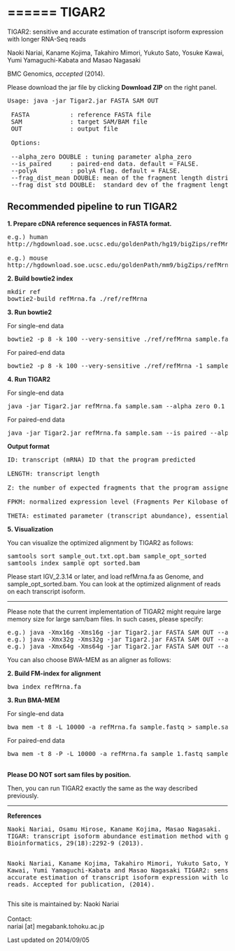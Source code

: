 ======
TIGAR2
======

TIGAR2: sensitive and accurate estimation of transcript isoform expression with longer RNA-Seq reads

Naoki Nariai, Kaname Kojima, Takahiro Mimori, Yukuto Sato, Yosuke Kawai, Yumi Yamaguchi-Kabata and Masao Nagasaki

BMC Genomics, *accepted* (2014).

Please download the jar file by clicking <b>Download ZIP</b> on the right panel.

<pre>
Usage: java -jar Tigar2.jar FASTA SAM OUT
 
 FASTA           : reference FASTA file
 SAM             : target SAM/BAM file
 OUT             : output file
 
 Options:
 
 --alpha_zero DOUBLE : tuning parameter alpha_zero
 --is_paired     : paired-end data. default = FALSE.
 --polyA         : polyA flag. default = FALSE.
 --frag_dist_mean DOUBLE: mean of the fragment length distribution. default = estimation from data
 --frag_dist_std DOUBLE:  standard dev of the fragment length distribution. default = estimation from data
</pre>

## Recommended pipeline to run TIGAR2

<b>1. Prepare cDNA reference sequences in FASTA format.</b>

<pre>
e.g.) human
http://hgdownload.soe.ucsc.edu/goldenPath/hg19/bigZips/refMrna.fa.gz

e.g.) mouse
http://hgdownload.soe.ucsc.edu/goldenPath/mm9/bigZips/refMrna.fa.gz
</pre>

<b>2. Build bowtie2 index</b>

<pre>
mkdir ref
bowtie2-build refMrna.fa ./ref/refMrna
</pre>

<b>3. Run bowtie2</b>

For single-end data
<pre>
bowtie2 -p 8 -k 100 --very-sensitive ./ref/refMrna sample.fastq > sample.sam
</pre>

For paired-end data
<pre>
bowtie2 -p 8 -k 100 --very-sensitive ./ref/refMrna -1 sample_1.fastq -2 sample_2.fastq > sample.sam
</pre>

<b>4. Run TIGAR2</b>

For single-end data
<pre>
java -jar Tigar2.jar refMrna.fa sample.sam --alpha_zero 0.1 sample_out.txt
</pre>

For paired-end data
<pre>
java -jar Tigar2.jar refMrna.fa sample.sam --is_paired --alpha_zero 0.1 sample_out.txt
</pre>

<b>Output format</b>

<pre>
ID: transcript (mRNA) ID that the program predicted

LENGTH: transcript length

Z: the number of expected fragments that the program assigned to the transcript

FPKM: normalized expression level (Fragments Per Kilobase of exon per Million mapped fragments)

THETA: estimated parameter (transcript abundance), essentially Z divided by total mapped reads.
</pre>

<b>5. Visualization</b>

You can visualize the optimized alignment by TIGAR2 as follows:

<pre>
samtools sort sample_out.txt.opt.bam sample_opt_sorted
samtools index sample_opt_sorted.bam
</pre>

Please start IGV_2.3.14 or later, and load refMrna.fa as Genome, and sample_opt_sorted.bam.
You can look at the optimized alignment of reads on each transcript isoform.

<hr>

Please note that the current implementation of TIGAR2 might require large memory size for large sam/bam files.
In such cases, please specify:
<pre>
e.g.) java -Xmx16g -Xms16g -jar Tigar2.jar FASTA SAM OUT --alpha_zero 0.1
e.g.) java -Xmx32g -Xms32g -jar Tigar2.jar FASTA SAM OUT --alpha_zero 0.1
e.g.) java -Xmx64g -Xms64g -jar Tigar2.jar FASTA SAM OUT --alpha_zero 0.1
</pre>



You can also choose BWA-MEM as an aligner as follows:

<b>2. Build FM-index for alignment</b>

<pre>
bwa index refMrna.fa
</pre>

<b>3. Run BMA-MEM</b>

For single-end data
<pre>
bwa mem -t 8 -L 10000 -a refMrna.fa sample.fastq > sample.sam
</pre>

For paired-end data
<pre>
bwa mem -t 8 -P -L 10000 -a refMrna.fa sample_1.fastq sample_2.fastq > sample.sam
</pre>

<br>
<b>Please DO NOT sort sam files by position.</b>
<br>

Then, you can run TIGAR2 exactly the same as the way described previously.

<hr>
<b>References</b>
<pre>
Naoki Nariai, Osamu Hirose, Kaname Kojima, Masao Nagasaki.
TIGAR: transcript isoform abundance estimation method with gapped alignment of RNA-Seq data by variational Bayesian inference.
Bioinformatics, 29(18):2292-9 (2013).

Naoki Nariai, Kaname Kojima, Takahiro Mimori, Yukuto Sato, Yosuke Kawai, Yumi Yamaguchi-Kabata and Masao Nagasaki
TIGAR2: sensitive and accurate estimation of transcript isoform expression with longer RNA-Seq reads.
Accepted for publication, (2014).
</pre>

This site is maintained by:
Naoki Nariai<br>
<br>
Contact:<br>
nariai [at] megabank.tohoku.ac.jp

Last updated on 2014/09/05

